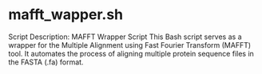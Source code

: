 # mafft_wapper.sh
Script Description: MAFFT Wrapper Script  This Bash script serves as a wrapper for the Multiple Alignment using Fast Fourier Transform (MAFFT) tool. It automates the process of aligning multiple protein sequence files in the FASTA (.fa) format.
